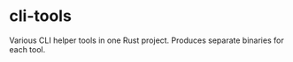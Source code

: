 # cli-tools

Various CLI helper tools in one Rust project.
Produces separate binaries for each tool.

